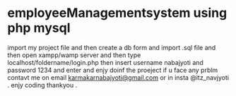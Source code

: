 # employeeManagementsystem using php mysql 
import my project file and then create a db form and import .sql file and then open xampp/wamp server and then type 
localhost/foldername/login.php
then insert username nabajyoti and password 1234 and enter 
and enjy doinf the proeject if u face any prblm contavt me on email karmakarnabajyoti@gmail.com or in insta @itz_navjyoti .
enjy coding thankyou .
